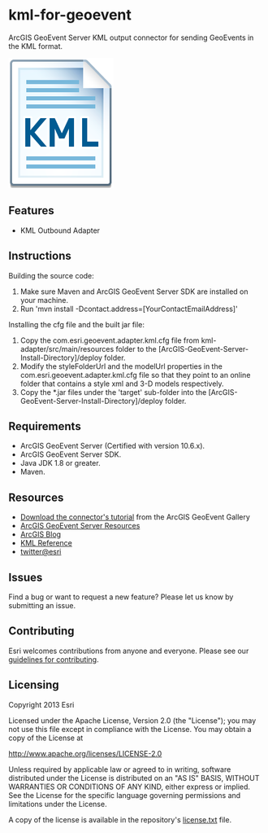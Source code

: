 # kml-for-geoevent

ArcGIS GeoEvent Server KML output connector for sending GeoEvents in the KML format.

![App](kml-for-geoevent.png?raw=true)

## Features
* KML Outbound Adapter

## Instructions

Building the source code:

1. Make sure Maven and ArcGIS GeoEvent Server SDK are installed on your machine.
2. Run 'mvn install -Dcontact.address=[YourContactEmailAddress]'

Installing the cfg file and the built jar file:

1. Copy the com.esri.geoevent.adapter.kml.cfg file from kml-adapter/src/main/resources folder to the [ArcGIS-GeoEvent-Server-Install-Directory]/deploy folder.
2. Modify the styleFolderUrl and the modelUrl properties in the com.esri.geoevent.adapter.kml.cfg file so that they point to an online folder that contains a style xml and 3-D models respectively.
3. Copy the *.jar files under the 'target' sub-folder into the [ArcGIS-GeoEvent-Server-Install-Directory]/deploy folder.

## Requirements

* ArcGIS GeoEvent Server (Certified with version 10.6.x).
* ArcGIS GeoEvent Server SDK.
* Java JDK 1.8 or greater.
* Maven.

## Resources

* [Download the connector's tutorial](http://www.arcgis.com/home/item.html?id=8ddf65e2d9894d37ae19856671392c45) from the ArcGIS GeoEvent Gallery
* [ArcGIS GeoEvent Server Resources](http://links.esri.com/geoevent)
* [ArcGIS Blog](http://blogs.esri.com/esri/arcgis/)
* [KML Reference](https://developers.google.com/kml/documentation/kmlreference)
* [twitter@esri](http://twitter.com/esri)

## Issues

Find a bug or want to request a new feature?  Please let us know by submitting an issue.

## Contributing

Esri welcomes contributions from anyone and everyone. Please see our [guidelines for contributing](https://github.com/esri/contributing).

## Licensing
Copyright 2013 Esri

Licensed under the Apache License, Version 2.0 (the "License");
you may not use this file except in compliance with the License.
You may obtain a copy of the License at

   http://www.apache.org/licenses/LICENSE-2.0

Unless required by applicable law or agreed to in writing, software
distributed under the License is distributed on an "AS IS" BASIS,
WITHOUT WARRANTIES OR CONDITIONS OF ANY KIND, either express or implied.
See the License for the specific language governing permissions and
limitations under the License.

A copy of the license is available in the repository's [license.txt](license.txt?raw=true) file.
